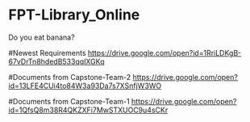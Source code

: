 # FPT-Library_Online
Do you eat banana?

#Newest Requirements https://drive.google.com/open?id=1RriLDKgB-67vDrTn8hdedB533qqIXGKq

#Documents from Capstone-Team-2 https://drive.google.com/open?id=13LFE4CUi4to84W3a93Da7s7XSnfjW3WO

#Documents from Capstone-Team-1 https://drive.google.com/open?id=1QfsQ8m38R4QKZXFi7MwSTXUOC9u4sCKr
